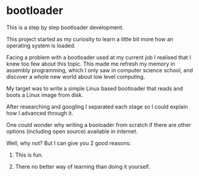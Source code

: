 # bootloader

This is a step by step bootloader development.

This project started as my curiosity to learn a little bit more how an operating system is loaded.

Facing a problem with a bootloader used at my current job I realised that I knew too few about this topic.
This made me refresh my memory in assembly programming, which I only saw in computer science school, and discover a whole new world about low level computing.

My target was to write a simple Linux based bootloader that reads and boots a Linux image from disk.

After researching and googling I separated each stage so I could explain how I advanced through it.

One could wonder why writing a booloader from scratch if there are other options (including open source) available in internet.

Well, why not? But I can give you 2 good reasons:

1) This is fun.

2) There no better way of learning than doing it yourself.
